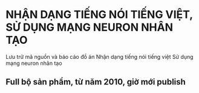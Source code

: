 # NHẬN DẠNG TIẾNG NÓI TIẾNG VIỆT, SỬ DỤNG MẠNG NEURON NHÂN TẠO
Lưu trữ mã nguồn và báo cáo đồ án Nhận dạng tiếng nói tiếng việt Sử dụng mạng neuron nhân tạo
## Full bộ sản phẩm, từ năm 2010, giờ mới publish

